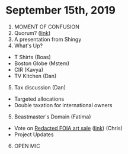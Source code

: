 # September 15th, 2019

1. MOMENT OF CONFUSION
2. Quorum? ([link]())
3. A presentation from Shingy
4. What's Up?
- T Shirts (Boas)
- Boston Globe (Mstem)
- CIR (Kavya)
- TV Kitchen (Dan)

5. Tax discussion (Dan)
- Targeted allocations
- Double taxation for international owners

5. Beastmaster's Domain (Fatima)
- Vote on [Redacted FOIA art sale](https://github.com/BadIdeaFactory/corporate/issues/101) ([link](https://doodle.com/poll/3db8txe42cz49br4)) (Chris)
- Project Updates

6. OPEN MIC
